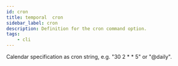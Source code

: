 ```yaml
---
id: cron
title: temporal  cron
sidebar_label: cron
description: Definition for the cron command option.
tags:
	- cli
---
```


 Calendar specification as cron string, e.g. "30 2 * * 5" or "@daily".
